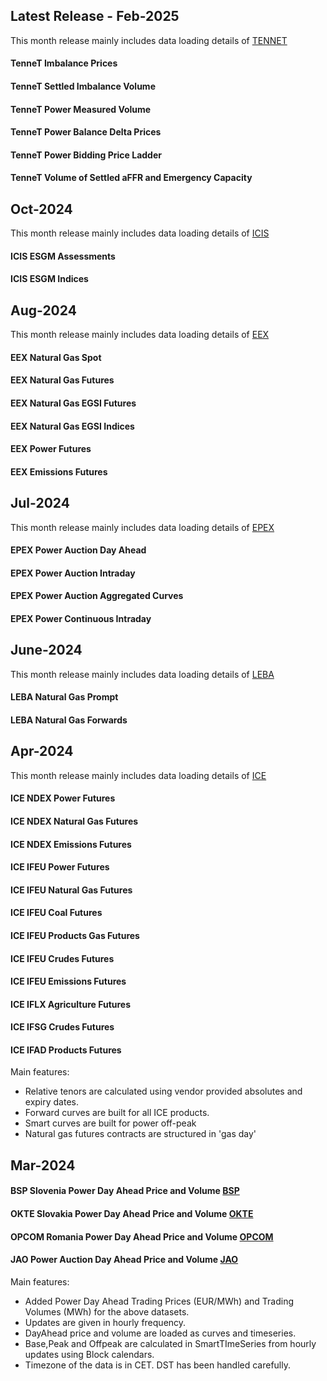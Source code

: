 
## Latest Release - Feb-2025
This month release mainly includes data loading details of [TENNET](https://doc.opendatadsl.com/docs/company/TENNET)
#### TenneT Imbalance Prices
#### TenneT Settled Imbalance Volume
#### TenneT Power Measured Volume
#### TenneT Power Balance Delta Prices
#### TenneT Power Bidding Price Ladder
#### TenneT Volume of Settled aFFR and Emergency Capacity

## Oct-2024
This month release mainly includes data loading details of [ICIS](https://doc.opendatadsl.com/docs/company/ICIS)
#### ICIS ESGM Assessments
#### ICIS ESGM Indices

## Aug-2024
This month release mainly includes data loading details of [EEX](https://doc.opendatadsl.com/docs/company/EEX)
#### EEX Natural Gas Spot 
#### EEX Natural Gas Futures
#### EEX Natural Gas EGSI Futures
#### EEX Natural Gas EGSI Indices
#### EEX Power Futures
#### EEX Emissions Futures

## Jul-2024
This month release mainly includes data loading details of [EPEX](https://doc.opendatadsl.com/docs/company/EPEX)
#### EPEX Power Auction Day Ahead 
#### EPEX Power Auction Intraday
#### EPEX Power Auction Aggregated Curves
#### EPEX Power Continuous Intraday

## June-2024
This month release mainly includes data loading details of [LEBA](https://doc.opendatadsl.com/docs/company/LEBA)
#### LEBA Natural Gas Prompt 
#### LEBA Natural Gas Forwards

## Apr-2024
This month release mainly includes data loading details of  [ICE](https://doc.opendatadsl.com/docs/company/ICE)
#### ICE NDEX Power Futures
#### ICE NDEX Natural Gas Futures
#### ICE NDEX Emissions Futures
#### ICE IFEU Power Futures
#### ICE IFEU Natural Gas Futures
#### ICE IFEU Coal Futures
#### ICE IFEU Products Gas Futures
#### ICE IFEU Crudes Futures
#### ICE IFEU Emissions Futures
#### ICE IFLX Agriculture Futures
#### ICE IFSG Crudes Futures
#### ICE IFAD Products Futures

Main features:
* Relative tenors are calculated using vendor provided absolutes and expiry dates.
* Forward curves are built for all ICE products.
* Smart curves are built for power off-peak
* Natural gas futures contracts are structured in 'gas day'

## Mar-2024

#### BSP Slovenia Power Day Ahead Price and Volume [BSP](https://doc.opendatadsl.com/docs/company/BSP)
#### OKTE Slovakia Power Day Ahead Price and Volume [OKTE](https://doc.opendatadsl.com/docs/company/OKTE)
#### OPCOM Romania Power Day Ahead Price and Volume [OPCOM](https://doc.opendatadsl.com/docs/company/OPCOM)
#### JAO Power Auction Day Ahead Price and Volume [JAO](https://doc.opendatadsl.com/docs/company/JAO)

Main features:
* Added Power Day Ahead Trading Prices (EUR/MWh) and Trading Volumes (MWh) for the above datasets.
* Updates are given in hourly frequency.
* DayAhead price and volume are loaded as curves and timeseries. 
* Base,Peak and Offpeak are calculated in SmartTImeSeries from hourly updates using Block calendars.
* Timezone of the data is in CET. DST has been handled carefully.




